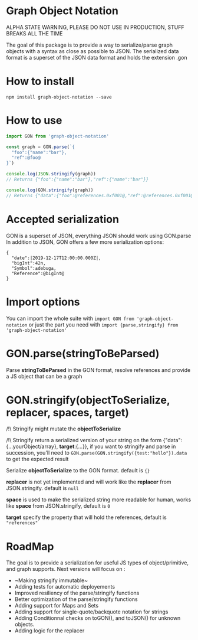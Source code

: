 # Graph Object Notation

ALPHA STATE WARNING, PLEASE DO NOT USE IN PRODUCTION, STUFF BREAKS ALL THE TIME

The goal of this package is to provide a way to serialize/parse graph objects with a syntax as close as possible to JSON.
The serialized data format is a superset of the JSON data format and holds the extension .gon

# How to install

```
npm install graph-object-notation --save
```

# How to use

```js
import GON from 'graph-object-notation'

const graph = GON.parse(`{
  "foo":{"name":"bar"},
  "ref":@foo@
}`)

console.log(JSON.stringify(graph))
// Returns {"foo":{"name":"bar"},"ref":{"name":"bar"}}

console.log(GON.stringify(graph))
// Returns {"data":{"foo":@references.0xf001@,"ref":@references.0xf001@},"references":{"0xf001":{"name":"bar"}}}

```

# Accepted serialization

GON is a superset of JSON, everything JSON should work using GON.parse
In addition to JSON, GON offers a few more serialization options: 

```
{
  "date":|2019-12-17T12:00:00.000Z|,
  "bigInt":42n,
  "Symbol":±debug±,
  "Reference":@bigInt@
}
```

# Import options

You can import the whole suite with `import GON from 'graph-object-notation` or just the part you need with `import {parse,stringify} from 'graph-object-notation'`

# GON.parse(stringToBeParsed)

Parse __stringToBeParsed__ in the GON format, resolve references and provide a JS object that can be a graph

# GON.stringify(objectToSerialize, replacer, spaces, target)

/!\ Stringify might mutate the __objectToSerialize__

/!\ Stringify return a serialized version of your string on the form {"data":{...yourObject/array}, __target__:{...}}, if you want to stringify and parse in succession, you'll need to `GON.parse(GON.stringify({test:"hello"}).data` to get the expected result

Serialize __objectToSerialize__ to the GON format. default is `{}`

__replacer__ is not yet implemented and will work like the __replacer__ from JSON.stringify. default is `null` 

__space__ is used to make the serialized string more readable for human, works like __space__ from JSON.stringify, default is `0`

__target__ specify the property that will hold the references, default is `"references"`


# RoadMap

The goal is to provide a serialization for useful JS types of object/primitive, and graph supports.
Next versions will focus on :

 - ~Making stringify immutable~
 - Adding tests for automatic deployements
 - Improved resiliency of the parse/stringify functions
 - Better optimization of the parse/stringify functions
 - Adding support for Maps and Sets
 - Adding support for single-quote/backquote notation for strings
 - Adding Conditionnal checks on toGON(), and toJSON() for unknown objects.
 - Adding logic for the replacer
